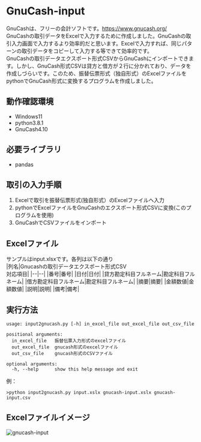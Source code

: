 # GnuCash-input
GnuCashは、フリーの会計ソフトです。https://www.gnucash.org/  
GnuCashの取引データをExcelで入力するために作成しました。GnuCashの取引入力画面で入力するより効率的だと思います。Excelで入力すれば、同じパターンの取引データをコピーして入力する等できて効率的です。  
GnuCashの取引データエクスポート形式CSVからGnuCashにインポートできます。しかし、GnuCash形式CSVは貸方と借方が２行に分かれており、データを作成しづらいです。このため、振替伝票形式（独自形式）のExcelファイルをpythonでGnuCash形式に変換するプログラムを作成しました。
## 動作確認環境
* Windows11
* python3.8.1
* GnuCash4.10
## 必要ライブラリ
* pandas
## 取引の入力手順 
1. Excelで取引を振替伝票形式(独自形式）のExcelファイルへ入力 
2. pythonでExcelファイルをGnuCashのエクスポート形式CSVに変換(このプログラムを使用)
3. GnuCashでCSVファイルをインポート
## Excelファイル
サンプルはinput.xlsxです。各列は以下の通り  
|列名|Gnucashの取引データエクスポート形式CSV<br>対応項目|
|--|--|
|番号|番号|
|日付|日付|
|貸方勘定科目フルネーム|勘定科目フルネーム|
|借方勘定科目フルネーム|勘定科目フルネーム|
|摘要|摘要|
|金額数値|金額数値|
|説明|説明|
|備考|備考|
## 実行方法
```
usage: input2gnucash.py [-h] in_excel_file out_excel_file out_csv_file

positional arguments:
  in_excel_file   振替伝票入力形式のexcelファイル
  out_excel_file  gnucash形式のexcelファイル
  out_csv_file    gnucash形式のCSVファイル

optional arguments:
  -h, --help      show this help message and exit
```
例：  
```
>python input2gnucash.py input.xslx gnucash-input.xslx gnucash-input.csv
```
## Excelファイルイメージ
![gnucash-input](https://user-images.githubusercontent.com/6335693/152723968-307a9e9e-4d2f-44a9-8fff-d052e8cb8b2d.png)
